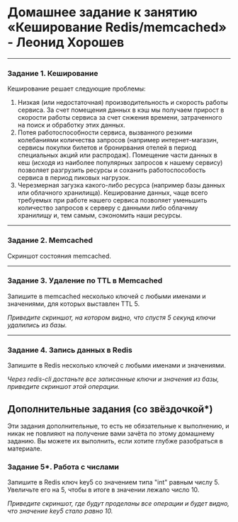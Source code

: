 # Домашнее задание к занятию «Кеширование Redis/memcached» - Леонид Хорошев

---

### Задание 1. Кеширование 

Кеширование решает следующие проблемы:
1. Низкая (или недостаточная) производительность и скорость работы сервиса.
   За счет помещения данных в кэш мы получаем прирост в скорости работы сервиса за счет снжения времени, затраченного на поиск и обработку этих данных.
2. Потея работоспособности сервиса, вызванного резкими колебаниями количества запросов (например интернет-магазин, сервисы покупки билетов и бронирвания отелей в период специальных акций или распродаж).
   Помещение части данных в кеш (исходя из наиболее популярных запросов к нашему сервису) позволяет разгрузить ресурсы и соханить работоспособость сервиса в период пиковых нагрузок.
3. Черезмерная загузка какого-либо ресурса (например базы данных или облачного хранилища).
   Кеширование данных, чаще всего требуемых при работе нашего сервиса позволяет уменьшить количество запросов к серверу с данными либо облачнму хранилищу и, тем самым, сэкономить наши ресурсы.  

---

### Задание 2. Memcached

Скриншот состояния memcached.



---

### Задание 3. Удаление по TTL в Memcached

Запишите в memcached несколько ключей с любыми именами и значениями, для которых выставлен TTL 5. 

*Приведите скриншот, на котором видно, что спустя 5 секунд ключи удалились из базы.*

---

### Задание 4. Запись данных в Redis

Запишите в Redis несколько ключей с любыми именами и значениями. 

*Через redis-cli достаньте все записанные ключи и значения из базы, приведите скриншот этой операции.*


## Дополнительные задания (со звёздочкой*)
Эти задания дополнительные, то есть не обязательные к выполнению, и никак не повлияют на получение вами зачёта по этому домашнему заданию. Вы можете их выполнить, если хотите глубже разобраться в материале.

### Задание 5*. Работа с числами 

Запишите в Redis ключ key5 со значением типа "int" равным числу 5. Увеличьте его на 5, чтобы в итоге в значении лежало число 10.  

*Приведите скриншот, где будут проделаны все операции и будет видно, что значение key5 стало равно 10.*
